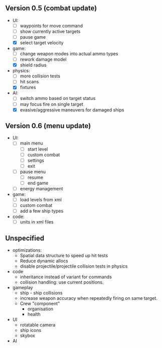 ## Version 0.5 (combat update)
  * UI:
    - [ ] waypoints for move command
    - [ ] show currently active targets
    - [ ] pause game
    - [x] select target velocity
  * game:
    - [ ] change weapon modes into actual ammo types
    - [ ] rework damage model
    - [x] shield radius
  * physics:
    - [ ] more collision tests
    - [ ] hit scans
    - [x] fixtures
  * AI:
    - [ ] switch ammo based on target status
    - [ ] may focus fire on single target
    - [x] evasive/aggressive maneuvers for damaged ships
    
## Version 0.6 (menu update)
  * UI:
    - [ ] main menu
      + [ ] start level
      + [ ] custom combat
      + [ ] settings
      + [ ] exit
    - [ ] pause menu
      + [ ] resume
      + [ ] end game
    - [ ] energy management
  * game:
    - [ ] load levels from xml
    - [ ] custom combat
    - [ ] add a few ship types
  * code:
    - [ ] units in xml files
    
## Unspecified
* optimizations:
  - Spatial data structure to speed up hit tests
  - Reduce dynamic allocs
  - disable projectile/projectile collision tests in physics
* code
  - inheritance instead of variant for commands
  - collision handling: use current positions.
* gameplay
  - ship - ship collisions
  - increase weapon accuracy when repeatedly firing on
    same target.
  - Crew "component"
    + organisation
    + health
* UI
  - rotatable camera
  - ship icons
  - skybox
* AI    